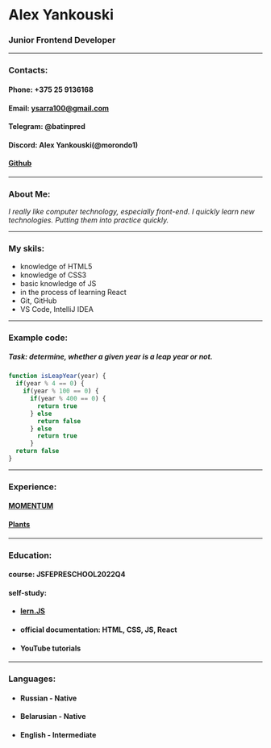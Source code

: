 # Alex Yankouski

### Junior Frontend Developer

********* 

### Contacts: 

#### Phone: +375 25 9136168
#### Email: ysarra100@gmail.com
#### Telegram: @batinpred
#### Discord: Alex Yankouski(@morondo1)
#### [Github](https://github.com/morondo1) 

********* 

### About Me: 
_I really like computer technology, especially front-end. I quickly learn new technologies. Putting them into practice quickly._

********* 

### My skils: 
* knowledge of HTML5
* knowledge of CSS3
* basic knowledge of JS
* in the process of learning React 
* Git, GitHub
* VS Code, IntelliJ IDEA

********* 

### Example code: ###

##### Task:  determine, whether a given year is a leap year or not. 
```javascript
function isLeapYear(year) {
  if(year % 4 == 0) {
    if(year % 100 == 0) {
      if(year % 400 == 0) {
        return true
      } else 
        return false
      } else 
        return true
      }
  return false
}
```

********* 

### Experience: 

####  [MOMENTUM](https://rolling-scopes-school.github.io/morondo1-JSFEPRESCHOOL2022Q4/momentum/)

####  [Plants](https://rolling-scopes-school.github.io/morondo1-JSFEPRESCHOOL2022Q4/plants/#about)

********* 

### Education:

#### course: JSFEPRESCHOOL2022Q4 
#### self-study: 
* ####  [lern.JS](https://learn.javascript.ru/)
* #### official documentation: HTML, CSS, JS, React
* #### YouTube tutorials

********* 

### Languages: 
* #### Russian - Native
* #### Belarusian - Native
* #### English - Intermediate







